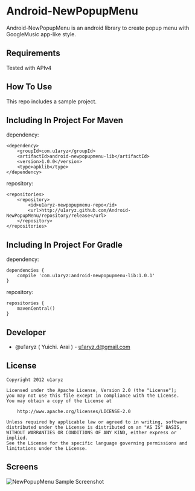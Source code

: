 # Android-NewPopupMenu
Android-NewPopupMenu is an android library to create popup menu with GoogleMusic app-like style.

## Requirements
Tested with APIv4

## How To Use
This repo includes a sample project.

## Including In Project For Maven
dependency:

	<dependency>
	    <groupId>com.u1aryz</groupId>
	    <artifactId>android-newpopupmenu-lib</artifactId>
	    <version>1.0.0</version>
	    <type>apklib</type>
	</dependency>

repository:

	<repositories>
	    <repository>
	        <id>u1aryz-newpopupmenu-repo</id>
	        <url>http://u1aryz.github.com/Android-NewPopupMenu/repository/release</url>
	    </repository>
	</repositories>

## Including In Project For Gradle
dependency:

	dependencies {
	    compile 'com.u1aryz:android-newpopupmenu-lib:1.0.1'
	}

repository:

	repositories {
	    mavenCentral()
	}

## Developer
* @u1aryz ( Yuichi. Arai ) - <u1aryz.d@gmail.com>

## License
	Copyright 2012 u1aryz
	
	Licensed under the Apache License, Version 2.0 (the "License");
	you may not use this file except in compliance with the License.
	You may obtain a copy of the License at
	
	    http://www.apache.org/licenses/LICENSE-2.0
	    
	Unless required by applicable law or agreed to in writing, software
	distributed under the License is distributed on an "AS IS" BASIS,
	WITHOUT WARRANTIES OR CONDITIONS OF ANY KIND, either express or implied.
	See the License for the specific language governing permissions and
	limitations under the License.

## Screens
![NewPopupMenu Sample Screenshot][1]

[1]: https://github.com/u1aryz/Android-NewPopupMenu/raw/master/android-newpopupmenu-sample/screens.png